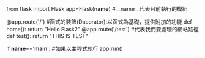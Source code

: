 from flask import Flask
app=Flask(__name__) #__name__代表目前執行的模組

@app.route('/') #函式的裝飾(Dacorator):以函式為基礎，提供附加的功能
def home():
    return "Hello Flask2"
@app.route('/test') #代表我們要處理的網站路徑
def test():
    return "THIS IS TEST"

if __name__=='__main__': #如果以主程式執行
    app.run()
